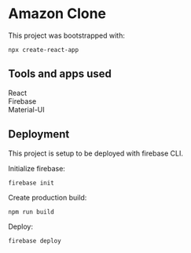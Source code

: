 # Amazon Clone

This project was bootstrapped with:

`npx create-react-app`

## Tools and apps used

React \
Firebase \
Material-UI

## Deployment

This project is setup to be deployed with firebase CLI.

Initialize firebase:

`firebase init`

Create production build:

`npm run build`

Deploy:

`firebase deploy`
